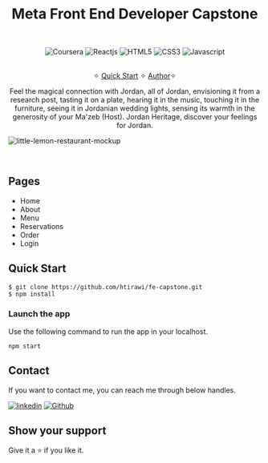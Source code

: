<h1 align="center">Meta Front End Developer Capstone</h1>

<br />
<p align="center">
    <img src="https://img.shields.io/badge/Coursera-%230056D2.svg?style=for-the-badge&logo=Coursera&logoColor=white" alt="Coursera" />
    <img src="https://img.shields.io/badge/React-20232A?style=for-the-badge&logo=react&logoColor=61DAFB" alt="Reactjs" />
    <img src="https://img.shields.io/badge/HTML5-E34F26?style=for-the-badge&logo=html5&logoColor=white" alt="HTML5" />
    <img src="https://img.shields.io/badge/CSS3-1572B6?style=for-the-badge&logo=css3&logoColor=white" alt="CSS3" />
    <img src="https://img.shields.io/badge/JavaScript-323330?style=for-the-badge&logo=javascript&logoColor=F7DF1E" alt="Javascript" />
</p>

<p align="center"> 
    <br />&#10023;
    <a href="#Quick-Start">Quick Start</a>   &#10023;    
    <a href="#Contact">Author</a>&#10023;
  </p>
  
  <p align="center"> 
    Feel the magical connection with Jordan, all of Jordan, envisioning it from a research post, tasting it on a plate, hearing it in the music, touching it in the furniture, seeing it in Jordanian wedding lights, sensing its warmth in the generosity of your Ma'zeb (Host). Jordan Heritage, discover your feelings for Jordan.

  </p>
  
  ![little-lemon-restaurant-mockup](https://user-images.githubusercontent.com/52236473/221524124-f2ba25d6-4dd9-442f-9405-70f6a55da839.png)
  
<br />

## Pages

- Home
- About
- Menu
- Reservations
- Order
- Login
  <br />

## Quick Start

```shell
$ git clone https://github.com/htirawi/fe-capstone.git
$ npm install
```

### Launch the app

Use the following command to run the app in your localhost.

```
npm start
```

## Contact

If you want to contact me, you can reach me through below handles.

[![linkedin](https://img.shields.io/badge/Hussein_Tirawi-0077B5?style=for-the-badge&logo=linkedin&logoColor=white)](https://www.linkedin.com/in/htirawi/)
[![Github](https://img.shields.io/badge/Hussein_Tirawi-20232A?style=for-the-badge&logo=Github&logoColor=white)](https://github.com/htirawi/)

## Show your support

Give it a ⭐️ if you like it.

